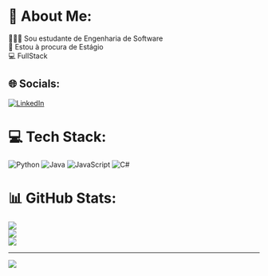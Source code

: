 # 💫 About Me:
🙍🏼‍♀️ Sou estudante de Engenharia de Software <br>🔭 Estou à procura de Estágio <br>💻 FullStack 


## 🌐 Socials:
[![LinkedIn](https://img.shields.io/badge/LinkedIn-%230077B5.svg?logo=linkedin&logoColor=white)](https://linkedin.com/in/https://www.linkedin.com/in/camillyrayane/) 

# 💻 Tech Stack:
![Python](https://img.shields.io/badge/python-3670A0?style=flat-square&logo=python&logoColor=ffdd54) ![Java](https://img.shields.io/badge/java-%23ED8B00.svg?style=flat-square&logo=openjdk&logoColor=white) ![JavaScript](https://img.shields.io/badge/javascript-%23323330.svg?style=flat-square&logo=javascript&logoColor=%23F7DF1E) ![C#](https://img.shields.io/badge/-FLUTTER-512BD4?logo=flutter&logoColor=pink&style=for-square)

# 📊 GitHub Stats:
![](https://github-readme-stats.vercel.app/api?username=caahrayane&theme=radical&hide_border=false&include_all_commits=true&count_private=false)<br/>
![](https://github-readme-streak-stats.herokuapp.com/?user=caahrayane&theme=radical&hide_border=false)<br/>
![](https://github-readme-stats.vercel.app/api/top-langs/?username=caahrayane&theme=radical&hide_border=false&include_all_commits=true&count_private=false&layout=compact)

---
[![](https://visitcount.itsvg.in/api?id=caahrayane&icon=0&color=0)](https://visitcount.itsvg.in)

<!-- Proudly created with GPRM ( https://gprm.itsvg.in ) -->
